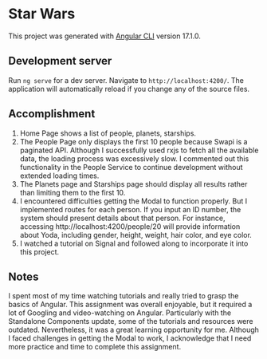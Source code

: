 # Star Wars

This project was generated with [Angular CLI](https://github.com/angular/angular-cli) version 17.1.0.

## Development server

Run `ng serve` for a dev server. Navigate to `http://localhost:4200/`. The application will automatically reload if you change any of the source files.

## Accomplishment

1. Home Page shows a list of people, planets, starships.
2. The People Page only displays the first 10 people because Swapi is a paginated API. Although I successfully used rxjs to fetch all the available data, the loading process was excessively slow. I commented out this functionality in the People Service to continue development without extended loading times.
3. The Planets page and Starships page should display all results rather than limiting them to the first 10.
4. I encountered difficulties getting the Modal to function properly. But I implemented routes for each person. If you input an ID number, the system should present details about that person. For instance, accessing http://localhost:4200/people/20 will provide information about Yoda, including gender, height, weight, hair color, and eye color.
5. I watched a tutorial on Signal and followed along to incorporate it into this project.

## Notes

I spent most of my time watching tutorials and really tried to grasp the basics of Angular. This assignment was overall enjoyable, but it required a lot of Googling and video-watching on Angular. Particularly with the Standalone Components update, some of the tutorials and resources were outdated. Nevertheless, it was a great learning opportunity for me. Although I faced challenges in getting the Modal to work, I acknowledge that I need more practice and time to complete this assignment.